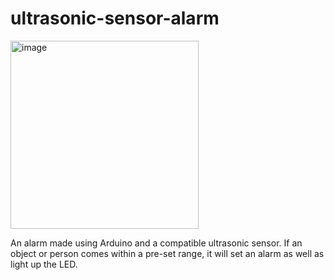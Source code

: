 # ultrasonic-sensor-alarm

<img width="301" alt="image" src="https://user-images.githubusercontent.com/46638829/181017564-847d9a4a-ffed-4ab4-a46d-4ed5baf6715a.png">

An alarm made using Arduino and a compatible ultrasonic sensor. If an object or person comes within a pre-set range, it will set an alarm as well as light up the LED.
